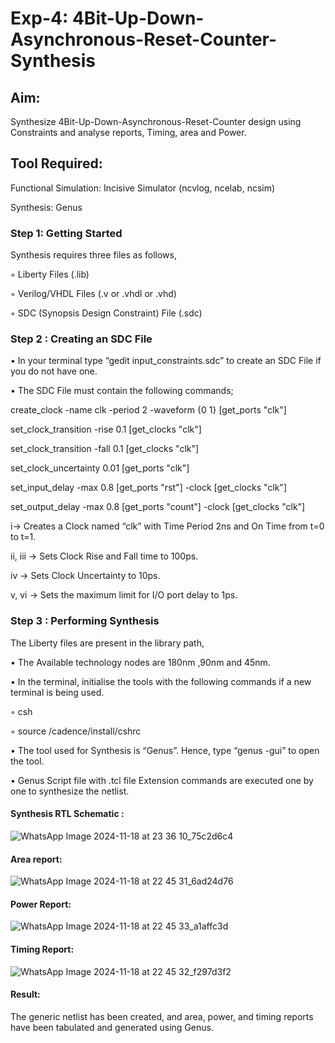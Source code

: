 # Exp-4: 4Bit-Up-Down-Asynchronous-Reset-Counter-Synthesis

## Aim:

Synthesize 4Bit-Up-Down-Asynchronous-Reset-Counter design using Constraints and analyse reports, Timing, area and Power.

## Tool Required:

Functional Simulation: Incisive Simulator (ncvlog, ncelab, ncsim)

Synthesis: Genus

### Step 1: Getting Started

Synthesis requires three files as follows,

◦ Liberty Files (.lib)

◦ Verilog/VHDL Files (.v or .vhdl or .vhd)

◦ SDC (Synopsis Design Constraint) File (.sdc)

 ### Step 2 : Creating an SDC File

•	In your terminal type “gedit input_constraints.sdc” to create an SDC File if you do not have one.

•	The SDC File must contain the following commands;

create_clock -name clk -period 2 -waveform {0 1} [get_ports "clk"]

set_clock_transition -rise 0.1 [get_clocks "clk"]

set_clock_transition -fall 0.1 [get_clocks "clk"]

set_clock_uncertainty 0.01 [get_ports "clk"]

set_input_delay -max 0.8 [get_ports "rst"] -clock [get_clocks "clk"]

set_output_delay -max 0.8 [get_ports "count"] -clock [get_clocks "clk"]

i→ Creates a Clock named “clk” with Time Period 2ns and On Time from t=0 to t=1.

ii, iii → Sets Clock Rise and Fall time to 100ps.

iv → Sets Clock Uncertainty to 10ps.

v, vi → Sets the maximum limit for I/O port delay to 1ps.

### Step 3 : Performing Synthesis

The Liberty files are present in the library path,

• The Available technology nodes are 180nm ,90nm and 45nm.

• In the terminal, initialise the tools with the following commands if a new terminal is being
used.

◦ csh

◦ source /cadence/install/cshrc

• The tool used for Synthesis is “Genus”. Hence, type “genus -gui” to open the tool.

• Genus Script file with .tcl file Extension commands are executed one by one to synthesize the netlist.

#### Synthesis RTL Schematic :

![WhatsApp Image 2024-11-18 at 23 36 10_75c2d6c4](https://github.com/user-attachments/assets/deaa6d63-64fc-4225-9035-8d5aad0a1765)


#### Area report:

![WhatsApp Image 2024-11-18 at 22 45 31_6ad24d76](https://github.com/user-attachments/assets/fc65400f-46da-4e84-b468-83b139927407)


#### Power Report:

![WhatsApp Image 2024-11-18 at 22 45 33_a1affc3d](https://github.com/user-attachments/assets/28f97b9b-5a62-4226-b796-42a1761421c0)


#### Timing Report: 

![WhatsApp Image 2024-11-18 at 22 45 32_f297d3f2](https://github.com/user-attachments/assets/6a2b7e19-0559-452a-bdc2-236a596d8503)


#### Result: 

The generic netlist has been created, and area, power, and timing reports have been tabulated and generated using Genus.





